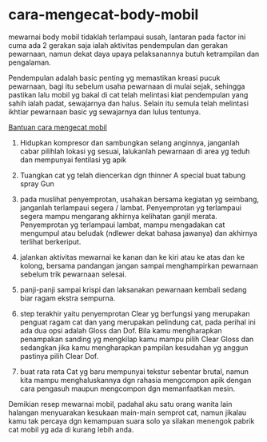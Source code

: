 # cara-mengecat-body-mobil

mewarnai body mobil tidaklah terlampaui susah, lantaran pada factor ini cuma ada 2 gerakan saja ialah aktivitas pendempulan dan gerakan pewarnaan, namun dekat daya upaya pelaksanannya butuh ketrampilan dan pengalaman.

Pendempulan adalah basic penting yg memastikan kreasi pucuk pewarnaan, bagi itu sebelum usaha pewarnaan di mulai sejak, sehingga pastikan lalu mobil yg bakal di cat telah melintasi kiat pendempulan yang sahih ialah padat, sewajarnya dan halus.
Selain itu semula telah melintasi ikhtiar pewarnaan basic yg sewajarnya dan lulus tentunya.

<a href="http://daihatsu.co.id/tips-sahabat/artikel/detail/40/cara-mengecat-mobil">Bantuan cara mengecat mobil</a>

1. Hidupkan kompresor dan sambungkan selang anginnya, janganlah cabar pilihlah lokasi yg sesuai, lalukanlah pewarnaan di area yg teduh dan mempunyai fentilasi yg apik 

2. Tuangkan cat yg telah diencerkan dgn thinner A special buat tabung spray Gun

3. pada muslihat penyemprotan, usahakan bersama kegiatan yg seimbang, janganlah terlampaui segera / lambat.
Penyemprotan yg terlampaui segera mampu mengarang akhirnya kelihatan ganjil merata.
Penyemprotan yg terlampaui lambat, mampu mengadakan cat mengumpul atau beludak (ndlewer dekat bahasa jawanya) dan akhirnya terlihat berkeriput.

4. jalankan aktivitas mewarnai ke kanan dan ke kiri atau ke atas dan ke kolong, bersama pandangan jangan sampai menghampirkan pewarnaan sebelum trik pewarnaan selesai.

5. panji-panji sampai krispi dan laksanakan pewarnaan kembali sedang biar ragam ekstra sempurna.

6. step terakhir yaitu penyemprotan Clear yg berfungsi yang merupakan penguat ragam cat dan yang merupakan pelindung cat, pada perihal ini ada dua opsi adalah Gloss dan Dof.
Bila kamu mengharapkan penampakan sanding yg mengkilap kamu mampu pilih Clear Gloss dan sedangkan jika kamu mengharapkan pampilan kesudahan yg anggun pastinya pilih Clear Dof.

7. buat rata rata Cat yg baru mempunyai tekstur sebentar brutal, namun kita mampu menghaluskannya dgn rahasia mengcompon apik dengan cara pengasuh maupun mengcompon dgn memanfaatkan mesin.

Demikian resep mewarnai mobil, padahal aku satu orang wanita lain halangan menyuarakan kesukaan main-main semprot cat, namun jikalau kamu tak percaya dgn kemampuan suara solo ya silakan menengok pabrik cat mobil yg ada di kurang lebih anda.
